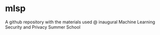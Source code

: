 # mlsp
A github repository with the materials used @ inaugural Machine Learning Security and Privacy Summer School
